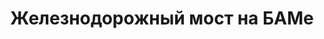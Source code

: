 ---
title: 'Железнодорожный мост на БАМе'
location: 'Река Нюкжа'
categories: [as-the-first-settlers]
tags: [all, 2016]
---
